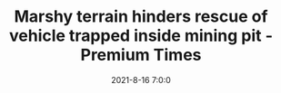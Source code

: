 ---
"title": "Marshy terrain hinders rescue of vehicle trapped inside mining pit - Premium Times"
"date": "2021-8-16 7:0:0"
"feed_name": "GOOGLENEWSMINING"
"feed_website": "https://news.google.com/search?q=mining%2Bincident&hl=en-US&gl=US&ceid=US:en"
"feed_rss": "https://news.google.com/rss/search?q=mining%2Bincident&hl=en-US&gl=US&ceid=US:en"
"link": "https://www.premiumtimesng.com/regional/ssouth-east/479413-marshy-terrain-hinders-rescue-of-vehicle-trapped-inside-mining-pit.html"
"file": "_posts/2021-1-1-b6af9bdd8292a10b47b27b8b7119859d07eb88d9.md"
"accident": "0"
"drilling": "0"
"dead": "0"
"injured": "0"
---
